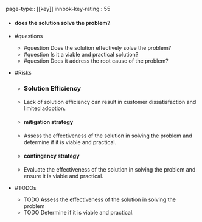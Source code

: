 page-type:: [[key]]
innbok-key-rating:: 55
- #### does the solution solve the problem?
- #questions
  - #question Does the solution effectively solve the problem?
  - #question Is it a viable and practical solution?
  - #question Does it address the root cause of the problem?
- #Risks

  - ### Solution Efficiency
  - Lack of solution efficiency can result in customer dissatisfaction and limited adoption.
  - #### mitigation strategy
  - Assess the effectiveness of the solution in solving the problem and determine if it is viable and practical.
  - #### contingency strategy
  - Evaluate the effectiveness of the solution in solving the problem and ensure it is viable and practical.
- #TODOs
  - TODO Assess the effectiveness of the solution in solving the problem
  - TODO  Determine if it is viable and practical.



